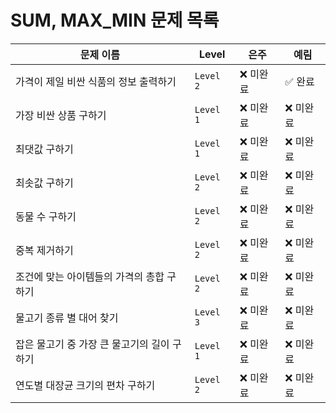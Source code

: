 # SUM, MAX_MIN 문제 목록


| **문제 이름**                                       | **Level**  | **은주**    | **예림**    |
|---------------------------------------------------|-----------|------------|------------|
| 가격이 제일 비싼 식품의 정보 출력하기             | `Level 2` | ❌ 미완료  | ✅ 완료  |
| 가장 비싼 상품 구하기                             | `Level 1` | ❌ 미완료  | ❌ 미완료  |
| 최댓값 구하기                                     | `Level 1` | ❌ 미완료  | ❌ 미완료  |
| 최솟값 구하기                                     | `Level 2` | ❌ 미완료  | ❌ 미완료  |
| 동물 수 구하기                                    | `Level 2` | ❌ 미완료  | ❌ 미완료  |
| 중복 제거하기                                    | `Level 2` | ❌ 미완료  | ❌ 미완료  |
| 조건에 맞는 아이템들의 가격의 총합 구하기         | `Level 2` | ❌ 미완료  | ❌ 미완료  |
| 물고기 종류 별 대어 찾기                          | `Level 3` | ❌ 미완료  | ❌ 미완료  |
| 잡은 물고기 중 가장 큰 물고기의 길이 구하기       | `Level 1` | ❌ 미완료  | ❌ 미완료  |
| 연도별 대장균 크기의 편차 구하기                 | `Level 2` | ❌ 미완료  | ❌ 미완료  |



